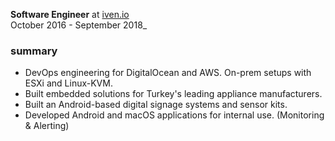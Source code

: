 
<title>IVEN, IoT Cloud Provider</title>

**Software Engineer** at [iven.io](https://iven.io)
<br />
October 2016 - September 2018_



### summary

- DevOps engineering for DigitalOcean and AWS. On-prem setups with ESXi and Linux-KVM.
- Built embedded solutions for Turkey's leading appliance manufacturers.
- Built an Android-based digital signage systems and sensor kits.
- Developed Android and macOS applications for internal use. (Monitoring & Alerting)
